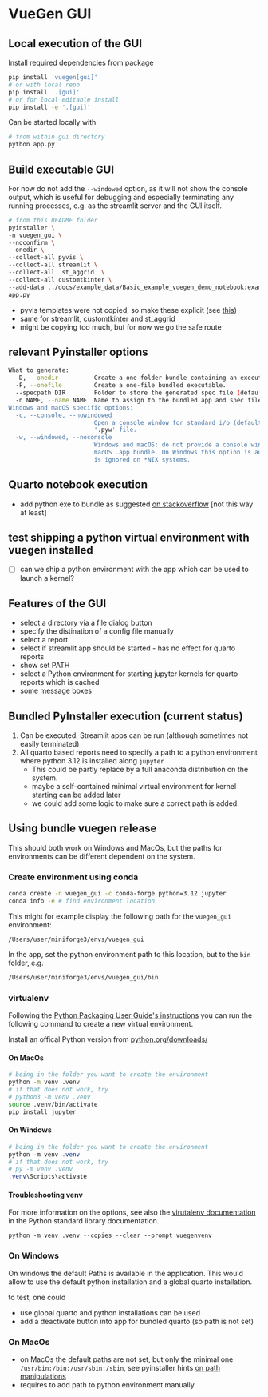 # VueGen GUI

## Local execution of the GUI

Install required dependencies from package

```bash
pip install 'vuegen[gui]'
# or with local repo
pip install '.[gui]'
# or for local editable install
pip install -e '.[gui]'
```

Can be started locally with

```bash
# from within gui directory
python app.py
```

## Build executable GUI

For now do not add the `--windowed` option, as it will not show the console output,
which is useful for debugging and especially terminating any running processes, e.g.
as the streamlit server and the GUI itself.

```bash
# from this README folder
pyinstaller \
-n vuegen_gui \
--noconfirm \
--onedir \
--collect-all pyvis \
--collect-all streamlit \
--collect-all  st_aggrid  \
--collect-all customtkinter \
--add-data ../docs/example_data/Basic_example_vuegen_demo_notebook:example_data/Basic_example_vuegen_demo_notebook \
app.py
```

- pyvis templates were not copied, so make these explicit (see [this](https://stackoverflow.com/a/72687433/9684872))
- same for streamlit, customtkinter and st_aggrid
- might be copying too much, but for now we go the safe route

## relevant Pyinstaller options

```bash
What to generate:
  -D, --onedir          Create a one-folder bundle containing an executable (default)
  -F, --onefile         Create a one-file bundled executable.
  --specpath DIR        Folder to store the generated spec file (default: current directory)
  -n NAME, --name NAME  Name to assign to the bundled app and spec file (default: first script's basename)
Windows and macOS specific options:
  -c, --console, --nowindowed
                        Open a console window for standard i/o (default). On Windows this option has no effect if the first script is a
                        '.pyw' file.
  -w, --windowed, --noconsole
                        Windows and macOS: do not provide a console window for standard i/o. On macOS this also triggers building a
                        macOS .app bundle. On Windows this option is automatically set if the first script is a '.pyw' file. This option
                        is ignored on *NIX systems.
```

## Quarto notebook execution

- add python exe to bundle as suggested [on stackoverflow](https://stackoverflow.com/a/72639099/9684872) [not this way at least]

## test shipping a python virtual environment with vuegen installed

- [ ] can we ship a python environment with the app which can be used to launch a kernel?

## Features of the GUI

- select a directory via a file dialog button
- specify the distination of a config file manually
- select a report
- select if streamlit app should be started - has no effect for quarto reports
- show set PATH
- select a Python environment for starting jupyter kernels for quarto reports which is cached
- some message boxes

## Bundled PyInstaller execution (current status)

1. Can be executed. Streamlit apps can be run (although sometimes not easily terminated)
2. All quarto based reports need to specify a path to a python environment where python 3.12
   is installed along `jupyter`
   - This could be partly replace by a full anaconda distribution on the system.
   - maybe a self-contained minimal virtual environment for kernel starting can be added later
   - we could add some logic to make sure a correct path is added.

## Using bundle vuegen release

This should both work on Windows and MacOs, but the paths for environments can be different
dependent on the system.

### Create environment using conda

```bash
conda create -n vuegen_gui -c conda-forge python=3.12 jupyter
conda info -e # find environment location
```

This might for example display the following path for the `vuegen_gui` environment:

```
/Users/user/miniforge3/envs/vuegen_gui
```

In the app, set the python environment path to this location, but to the `bin` folder, e.g.

```bash
/Users/user/miniforge3/envs/vuegen_gui/bin
```

### virtualenv

Following the
[Python Packaging User Guide's instructions](https://packaging.python.org/en/latest/guides/installing-using-pip-and-virtual-environments/#create-a-new-virtual-environment)
you can run the following command to create a new virtual environment.

Install an offical Python version from [python.org/downloads/](https://www.python.org/downloads/)

#### On MacOs

```bash
# being in the folder you want to create the environment
python -m venv .venv
# if that does not work, try
# python3 -m venv .venv
source .venv/bin/activate
pip install jupyter
```

#### On Windows

```powershell
# being in the folder you want to create the environment
python -m venv .venv
# if that does not work, try
# py -m venv .venv
.venv\Scripts\activate
```

#### Troubleshooting venv

For more information on the options, see also the
[virutalenv documentation](https://docs.python.org/3/library/venv.html) in the Python
standard library documentation.

```
python -m venv .venv --copies --clear --prompt vuegenvenv
```

### On Windows

On windows the default Paths is available in the application. This would allow to use
the default python installation and a global quarto installation.

to test, one could

- use global quarto and python installations can be used
- add a deactivate button into app for bundled quarto (so path is not set)

### On MacOs

- on MacOs the default paths are not set, but only the minimal one `/usr/bin:/bin:/usr/sbin:/sbin`,
  see pyinstaller hints
  [on path manipulations](https://pyinstaller.org/en/stable/common-issues-and-pitfalls.html#macos)
- requires to add path to python environment manually
